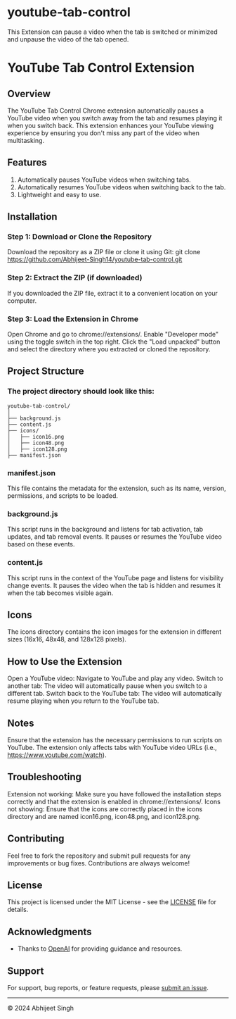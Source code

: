 # youtube-tab-control
This Extension can pause a video when the tab is switched or minimized and unpause the video of the tab opened.

# YouTube Tab Control Extension

## Overview

The YouTube Tab Control Chrome extension automatically pauses a YouTube video when you switch away from the tab and resumes playing it when you switch back. This extension enhances your YouTube viewing experience by ensuring you don't miss any part of the video when multitasking.

## Features

1. Automatically pauses YouTube videos when switching tabs.
2. Automatically resumes YouTube videos when switching back to the tab.
3. Lightweight and easy to use.


## Installation

### Step 1: Download or Clone the Repository

Download the repository as a ZIP file or clone it using Git: git clone https://github.com/Abhijeet-Singh14/youtube-tab-control.git

### Step 2: Extract the ZIP (if downloaded)

If you downloaded the ZIP file, extract it to a convenient location on your computer.

### Step 3: Load the Extension in Chrome

Open Chrome and go to chrome://extensions/.
Enable "Developer mode" using the toggle switch in the top right.
Click the "Load unpacked" button and select the directory where you extracted or cloned the repository.

## Project Structure

### The project directory should look like this:

```
youtube-tab-control/
│
├── background.js
├── content.js
├── icons/
│   ├── icon16.png
│   ├── icon48.png
│   ├── icon128.png
├── manifest.json
```

### manifest.json
This file contains the metadata for the extension, such as its name, version, permissions, and scripts to be loaded.

### background.js
This script runs in the background and listens for tab activation, tab updates, and tab removal events. It pauses or resumes the YouTube video based on these events.

### content.js
This script runs in the context of the YouTube page and listens for visibility change events. It pauses the video when the tab is hidden and resumes it when the tab becomes visible again.

## Icons
The icons directory contains the icon images for the extension in different sizes (16x16, 48x48, and 128x128 pixels).

## How to Use the Extension

Open a YouTube video: Navigate to YouTube and play any video.
Switch to another tab: The video will automatically pause when you switch to a different tab.
Switch back to the YouTube tab: The video will automatically resume playing when you return to the YouTube tab.

## Notes

Ensure that the extension has the necessary permissions to run scripts on YouTube.
The extension only affects tabs with YouTube video URLs (i.e., https://www.youtube.com/watch).

## Troubleshooting

Extension not working: Make sure you have followed the installation steps correctly and that the extension is enabled in chrome://extensions/.
Icons not showing: Ensure that the icons are correctly placed in the icons directory and are named icon16.png, icon48.png, and icon128.png.

## Contributing
Feel free to fork the repository and submit pull requests for any improvements or bug fixes. Contributions are always welcome!


## License

This project is licensed under the MIT License - see the [LICENSE](LICENSE) file for details.

## Acknowledgments

- Thanks to [OpenAI](https://openai.com) for providing guidance and resources.

## Support

For support, bug reports, or feature requests, please [submit an issue](https://github.com/Abhijeet-Singh14/youtube-tab-control/issues).

---

© 2024 Abhijeet Singh








